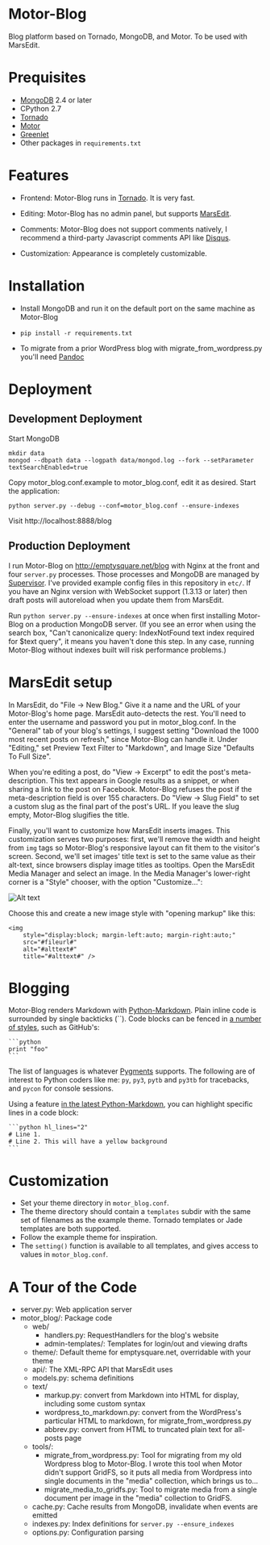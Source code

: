 # Motor-Blog

Blog platform based on Tornado, MongoDB, and Motor. To be used with MarsEdit.

# Prequisites

* [MongoDB](http://www.mongodb.org/downloads) 2.4 or later
* CPython 2.7
* [Tornado](http://www.tornadoweb.org/)
* [Motor](http://motor.readthedocs.org/)
* [Greenlet](http://pypi.python.org/pypi/greenlet)
* Other packages in `requirements.txt`

# Features

* Frontend: Motor-Blog runs in [Tornado](http://www.tornadoweb.org/). It is very fast.

* Editing: Motor-Blog has no admin panel, but supports
  [MarsEdit](http://www.red-sweater.com/marsedit/).

* Comments: Motor-Blog does not support comments natively, I recommend a
  third-party Javascript comments API like [Disqus](http://disqus.com).

* Customization: Appearance is completely customizable.

# Installation

* Install MongoDB and run it on the default port on the same machine as Motor-Blog

* `pip install -r requirements.txt`

* To migrate from a prior WordPress blog with migrate\_from\_wordpress.py you'll
  need [Pandoc](http://johnmacfarlane.net/pandoc/)

# Deployment

## Development Deployment

Start MongoDB

    mkdir data
    mongod --dbpath data --logpath data/mongod.log --fork --setParameter textSearchEnabled=true

Copy motor\_blog.conf.example to motor\_blog.conf, edit it as desired. Start the application:

    python server.py --debug --conf=motor_blog.conf --ensure-indexes

Visit http://localhost:8888/blog

## Production Deployment

I run Motor-Blog on http://emptysquare.net/blog with Nginx at the front and four `server.py` processes.
Those processes and MongoDB are managed by [Supervisor](http://supervisord.org/).
I've provided example config files in this repository in `etc/`.
If you have an Nginx version with WebSocket support (1.3.13 or later)
then draft posts will autoreload when you update them from MarsEdit.

Run `python server.py --ensure-indexes` at once when first installing Motor-Blog on a production MongoDB server.
(If you see an error when using the search box, "Can't canonicalize query: IndexNotFound text index required for $text query", it means you haven't done this step. In any case, running Motor-Blog without indexes built will risk performance problems.)

# MarsEdit setup

In MarsEdit, do "File -> New Blog."
Give it a name and the URL of your Motor-Blog's home page.
MarsEdit auto-detects the rest. You'll need to enter the username and password you put in motor_blog.conf.
In the "General" tab of your blog's settings, I suggest setting "Download the 1000 most recent posts on refresh,"
since Motor-Blog can handle it.
Under "Editing," set Preview Text Filter to "Markdown",
and Image Size "Defaults To Full Size".

When you're editing a post, do "View -> Excerpt" to edit the post's meta-description.
This text appears in Google results as a snippet, or when sharing a link to the post on Facebook.
Motor-Blog refuses the post if the meta-description field is over 155 characters.
Do "View -> Slug Field" to set a custom slug as the final part of the post's URL.
If you leave the slug empty, Motor-Blog slugifies the title.

Finally, you'll want to customize how MarsEdit inserts images.
This customization serves two purposes: first, we'll remove the width and height
from `img` tags so Motor-Blog's responsive layout can fit them to the visitor's screen.
Second, we'll set images' title text is set to the same value as their alt-text,
since browsers display image titles as tooltips.
Open the MarsEdit Media Manager and select an image.
In the Media Manager's lower-right corner is a "Style" chooser,
with the option "Customize...":

![Alt text](https://raw.github.com/ajdavis/motor-blog/516f72707419fb04b1412f138bbb1d25a16cbf06/doc/_static/media-manager-style.png)

Choose this and create a new image style with "opening markup" like this:

    <img
        style="display:block; margin-left:auto; margin-right:auto;"
        src="#fileurl#"
        alt="#alttext#"
        title="#alttext#" />

# Blogging

Motor-Blog renders Markdown with [Python-Markdown](http://pythonhosted.org/Markdown).
Plain inline code is surrounded by single backticks (``).
Code blocks can be fenced in [a number of styles](http://pythonhosted.org/Markdown/extensions/fenced_code_blocks.html),
such as GitHub's:

    ```python
    print "foo"
    ```

The list of languages
is whatever [Pygments](http://pygments.org/languages/) supports. The following are of
interest to Python coders like me: `py`, `py3`, `pytb` and `py3tb` for tracebacks, and `pycon` for
console sessions.

Using a feature [in the latest Python-Markdown](https://github.com/waylan/Python-Markdown/pull/274),
you can highlight specific lines in a code block:

    ```python hl_lines="2"
    # Line 1.
    # Line 2. This will have a yellow background
    ```

# Customization

* Set your theme directory in `motor_blog.conf`.
* The theme directory should contain a `templates` subdir with the same set of filenames as the example theme.
  Tornado templates or Jade templates are both supported.
* Follow the example theme for inspiration.
* The `setting()` function is available to all templates, and gives access to values in `motor_blog.conf`.

# A Tour of the Code

* server.py: Web application server
* motor_blog/: Package code
    * web/
        * handlers.py: RequestHandlers for the blog's website
        * admin-templates/: Templates for login/out and viewing drafts
    * theme/: Default theme for emptysquare.net, overridable with your theme
    * api/: The XML-RPC API that MarsEdit uses
    * models.py: schema definitions
    * text/
        * markup.py: convert from Markdown into HTML for display, including some custom syntax
        * wordpress_to_markdown.py: convert from the WordPress's particular HTML to markdown, for migrate_from_wordpress.py
        * abbrev.py: convert from HTML to truncated plain text for all-posts page
    * tools/:
        * migrate\_from\_wordpress.py: Tool for migrating from my old Wordpress blog to Motor-Blog.
          I wrote this tool when Motor didn't support GridFS, so it puts all media
          from Wordpress into single documents in the "media" collection, which
          brings us to...
        * migrate\_media\_to\_gridfs.py: Tool to migrate media from a single
          document per image in the "media" collection to GridFS.
    * cache.py: Cache results from MongoDB, invalidate when events are emitted
    * indexes.py: Index definitions for `server.py --ensure_indexes`
    * options.py: Configuration parsing
